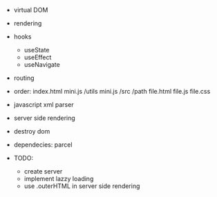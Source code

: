 + virtual DOM
+ rendering
+ hooks
    + useState
    + useEffect
    + useNavigate

+ routing

+ order:
    index.html
    mini.js
    /utils
        mini.js
    /src
        /path
            file.html
            file.js
            file.css

+ javascript xml parser
+ server side rendering
+ destroy dom

+ dependecies:
    parcel

+ TODO:
    + create server
    + implement lazzy loading
    + use .outerHTML in server side rendering
